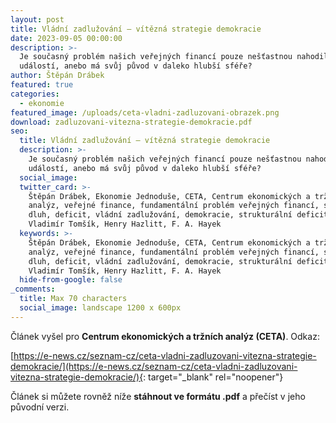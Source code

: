```yaml
---
layout: post
title: Vládní zadlužování – vítězná strategie demokracie
date: 2023-09-05 00:00:00
description: >-
  Je současný problém našich veřejných financí pouze nešťastnou nahodilou
  událostí, anebo má svůj původ v daleko hlubší sféře?
author: Štěpán Drábek
featured: true
categories:
  - ekonomie
featured_image: /uploads/ceta-vladni-zadluzovani-obrazek.png
download: zadluzovani-vitezna-strategie-demokracie.pdf
seo:
  title: Vládní zadlužování – vítězná strategie demokracie
  description: >-
    Je současný problém našich veřejných financí pouze nešťastnou nahodilou
    událostí, anebo má svůj původ v daleko hlubší sféře?
  social_image:
  twitter_card: >-
    Štěpán Drábek, Ekonomie Jednoduše, CETA, Centrum ekonomických a tržních
    analýz, veřejné finance, fundamentální problém veřejných financí, státní
    dluh, deficit, vládní zadlužování, demokracie, strukturální deficit,
    Vladimír Tomšík, Henry Hazlitt, F. A. Hayek
  keywords: >-
    Štěpán Drábek, Ekonomie Jednoduše, CETA, Centrum ekonomických a tržních
    analýz, veřejné finance, fundamentální problém veřejných financí, státní
    dluh, deficit, vládní zadlužování, demokracie, strukturální deficit,
    Vladimír Tomšík, Henry Hazlitt, F. A. Hayek
  hide-from-google: false
_comments:
  title: Max 70 characters
  social_image: landscape 1200 x 600px
---
```

Článek vyšel pro&nbsp;**Centrum ekonomických a tržních analýz (CETA)**. Odkaz:

[https://e-news.cz/seznam-cz/ceta-vladni-zadluzovani-vitezna-strategie-demokracie/](https://e-news.cz/seznam-cz/ceta-vladni-zadluzovani-vitezna-strategie-demokracie/){: target="_blank" rel="noopener"}

Článek si můžete rovněž níže&nbsp;**stáhnout ve formátu .pdf**&nbsp;a přečíst v jeho původní verzi.